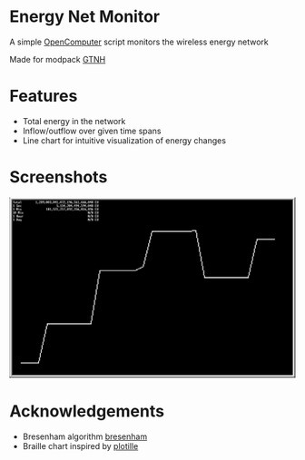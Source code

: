 # Energy Net Monitor

A simple [OpenComputer](https://github.com/GTNewHorizons/OpenComputers) script monitors the wireless energy network

Made for modpack [GTNH](https://github.com/GTNewHorizons/GT-New-Horizons-Modpack)

# Features

- Total energy in the network
- Inflow/outflow over given time spans
- Line chart for intuitive visualization of energy changes

# Screenshots

![example.png](doc/example.png)

# Acknowledgements

- Bresenham algorithm [bresenham](https://github.com/rm-code/bresenham)
- Braille chart inspired by [plotille](https://github.com/tammoippen/plotille)
